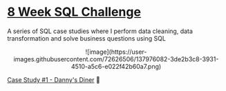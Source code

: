 # [8 Week SQL Challenge](https://8weeksqlchallenge.com/getting-started/)

A series of SQL case studies where I perform data cleaning, data transformation and solve business questions using SQL

<p align="center">
  ![image](https://user-images.githubusercontent.com/72626506/137976082-3de2b3c8-3931-4510-a5c6-e022f42b60a7.png)
</p>

[ Case Study #1 - Danny's Diner](https://github.com/sebachiara88/8-Week-SQL-Challenge/tree/main/Case%20Study%20%231%20-%20Danny's%20Diner) 🍣

